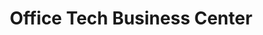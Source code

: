 ---
title: "Office Tech Business Center"
url: /spokane-valley/office-tech-business-center/
shop: Schreibwaren
---